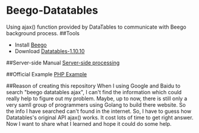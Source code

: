 # Beego-Datatables
Using ajax() function provided by DataTables to communicate with Beego background process.
##Tools
* Install  [Beego](beego.me)
* Download [Datatables-1.10.10](http://datatables.net/releases/DataTables-1.10.10.zip)

##Server-side Manual
[Server-side processing](http://datatables.club/manual/server-side.html)

##Official Example
[PHP Example](http://datatables.club/manual/server-side.html)

##Reason of creating this repository
When I using Google and Baidu to search "beego datatables ajax", I can't find the information which could really help to figure out my problem. Maybe, up to now, there is still only a very samll group of programmers using Golang to build there website. So the info I have searched can't found in the internet. So, I have to guess how Datatables's original API ajax() works. It cost lots of time to get right answer. Now I want to share what I learned and hope it could do some help.
 

